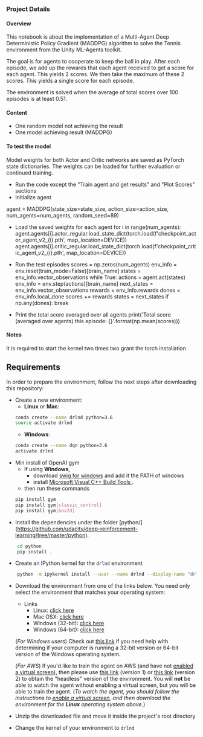 ### Project Details

#### Overview
This notebook is about the implementation of a Multi-Agent Deep Deterministic Policy Gradient (MADDPG) algorithm to solve the Tennis environment from the Unity ML-Agents toolkit. 

The goal is for agents to cooperate to keep the ball in play. After each episode, we add up the rewards that each agent received to get a score for each agent. This yields 2 scores. We then take the maximum of these 2 scores. This yields a single score for each episode.

The environment is solved when the average of total scores over 100 episodes is at least 0.51.

#### Content

- One random model not achieving the result
- One model achieving result (MADDPG)

#### To test the model

Model weights for both Actor and Critic networks are saved as PyTorch state dictionaries. The weights can be loaded for further evaluation or continued training.

- Run the code except the "Train agent and get results" and "Plot Scores" sections
- Initialize agent

agent = MADDPG(state_size=state_size, action_size=action_size, num_agents=num_agents, random_seed=89)

- Load the saved weights for each agent
for i in range(num_agents):
    agent.agents[i].actor_regular.load_state_dict(torch.load(f'checkpoint_actor_agent_v2_{i}.pth', map_location=DEVICE))
    agent.agents[i].critic_regular.load_state_dict(torch.load(f'checkpoint_critic_agent_v2_{i}.pth', map_location=DEVICE))

- Run the test episodes
scores = np.zeros(num_agents)
env_info = env.reset(train_mode=False)[brain_name]
states = env_info.vector_observations
while True:
    actions = agent.act(states)
    env_info = env.step(actions)[brain_name]
    next_states = env_info.vector_observations
    rewards = env_info.rewards
    dones = env_info.local_done
    scores += rewards
    states = next_states
    if np.any(dones):
        break

- Print the total score averaged over all agents
print('Total score (averaged over agents) this episode: {}'.format(np.mean(scores)))

#### Notes

It is required to start the kernel two times two grant the torch installation

## Requirements
In order to prepare the environment, follow the next steps after downloading this repository:
* Create a new environment:
	* __Linux__ or __Mac__: 
	```bash
	conda create --name drlnd python=3.6
	source activate drlnd
	```
	* __Windows__: 
	```bash
	conda create --name dqn python=3.6 
	activate drlnd
	```
* Min install of OpenAI gym
	* If using __Windows__, 
		* download [swig for windows](http://www.swig.org/Doc1.3/Windows.html) and add it the PATH of windows
		* install [ Microsoft Visual C++ Build Tools ](https://visualstudio.microsoft.com/es/downloads/).
	* then run these commands
	```bash
	pip install gym
	pip install gym[classic_control]
	pip install gym[box2d]
	```
* Install the dependencies under the folder [python/] (https://github.com/udacity/deep-reinforcement-learning/tree/master/python).
```bash
	cd python
	pip install .
```
* Create an IPython kernel for the `drlnd` environment
```bash
	python -m ipykernel install --user --name drlnd --display-name "drlnd"
```

* Download the environment from one of the links below.  You need only select the environment that matches your operating system:
     - Links
        - Linux: [click here](https://s3-us-west-1.amazonaws.com/udacity-drlnd/P3/Tennis/Tennis_Linux.zip)
        - Mac OSX: [click here](https://s3-us-west-1.amazonaws.com/udacity-drlnd/P3/Tennis/Tennis.app.zip)
        - Windows (32-bit): [click here](https://s3-us-west-1.amazonaws.com/udacity-drlnd/P3/Tennis/Tennis_Windows_x86.zip)
        - Windows (64-bit): [click here](https://s3-us-west-1.amazonaws.com/udacity-drlnd/P3/Tennis/Tennis_Windows_x86_64.zip)

    (_For Windows users_) Check out [this link](https://support.microsoft.com/en-us/help/827218/how-to-determine-whether-a-computer-is-running-a-32-bit-version-or-64) if you need help with determining if your computer is running a 32-bit version or 64-bit version of the Windows operating system.

    (_For AWS_) If you'd like to train the agent on AWS (and have not [enabled a virtual screen](https://github.com/Unity-Technologies/ml-agents/blob/master/docs/Training-on-Amazon-Web-Service.md)), then please use [this link](https://s3-us-west-1.amazonaws.com/udacity-drlnd/P2/Reacher/one_agent/Reacher_Linux_NoVis.zip) (version 1) or [this link](https://s3-us-west-1.amazonaws.com/udacity-drlnd/P2/Reacher/Reacher_Linux_NoVis.zip) (version 2) to obtain the "headless" version of the environment.  You will **not** be able to watch the agent without enabling a virtual screen, but you will be able to train the agent.  (_To watch the agent, you should follow the instructions to [enable a virtual screen](https://github.com/Unity-Technologies/ml-agents/blob/master/docs/Training-on-Amazon-Web-Service.md), and then download the environment for the **Linux** operating system above._)

* Unzip the downloaded file and move it inside the project's root directory
* Change the kernel of your environment to `drlnd`
